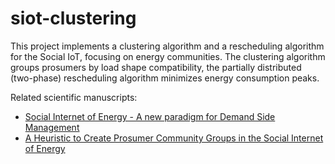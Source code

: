 # siot-clustering

This project implements a clustering algorithm and a rescheduling algorithm for the Social IoT, focusing on energy communities. 
The clustering algorithm groups prosumers by load shape compatibility, the partially distributed (two-phase) rescheduling algorithm minimizes energy consumption peaks.

Related scientific manuscripts: 
* [Social Internet of Energy - A new paradigm for Demand Side Management](https://onedrive.live.com/?authkey=%21AClITNeEMom8EV0&cid=EFE7015A48F6E086&id=EFE7015A48F6E086%212503&parId=EFE7015A48F6E086%212502&o=OneUp) 
* [A Heuristic to Create Prosumer Community Groups in the Social Internet of Energy](https://www.mdpi.com/1424-8220/20/13/3704)
